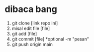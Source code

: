 # dibaca bang

1. git clone [link repo ini]
2. misal edit file [file]
3. git add [file]
4. git commit [file] *optional -m "pesan"
5. git push origin main
   
